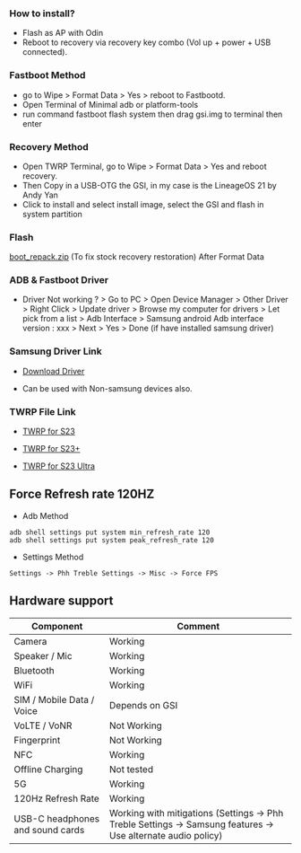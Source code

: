 ### How to install?
* Flash as AP with Odin
* Reboot to recovery via recovery key combo (Vol up + power + USB connected).

### Fastboot Method
* go to Wipe > Format Data > Yes > reboot to Fastbootd.
* Open Terminal of Minimal adb or platform-tools
* run command fastboot flash system then drag gsi.img to terminal then enter

### Recovery Method
* Open TWRP Terminal, go to Wipe > Format Data > Yes and reboot recovery.
* Then Copy in a USB-OTG the GSI, in my case is the LineageOS 21 by Andy Yan 
* Click to install and select install image, select the GSI and flash in system partition

### Flash 
[boot_repack.zip](https://xdaforums.com/attachments/boot_repack-zip.5848071/?hash=2d10d9951d7d44c38d90d7b7d9d7fda9) (To fix stock recovery restoration) 
After Format Data

### ADB & Fastboot Driver
* Driver Not working ? > Go to PC > Open Device Manager > Other Driver > Right Click > Update driver > Browse my computer for drivers > Let pick from a list > Adb Interface > Samsung android Adb interface version : xxx > Next > Yes > Done (if have installed samsung driver)

### Samsung Driver Link

- [Download Driver](https://developer.samsung.com/sdp/file/de97d0ea-da03-46a4-b35d-346d37a878e0)
* Can be used with Non-samsung devices also.

### TWRP File Link

- [TWRP for S23](https://github.com/Chiharu007/treble_galaxy_s23_series/releases/download/twrp_s23_snap_series/twrp-3.7.0_12-2_afaneh92-dm1q-patched.img.tar)

- [TWRP for S23+](https://github.com/Chiharu007/treble_galaxy_s23_series/releases/download/twrp_s23_snap_series/twrp-3.7.0_12-2_afaneh92-dm2q-patched.img.tar)

- [TWRP for S23 Ultra](https://github.com/Chiharu007/treble_galaxy_s23_series/releases/download/twrp_s23_snap_series/twrp-3.7.0_12-2_afaneh92-dm3q-patched.img.tar)

## Force Refresh rate 120HZ
* Adb Method
```
adb shell settings put system min_refresh_rate 120
adb shell settings put system peak_refresh_rate 120
```

* Settings Method
```
Settings -> Phh Treble Settings -> Misc -> Force FPS
```

## Hardware support

| Component                        |      Comment                                                                                                 |
|----------------------------------|--------------------------------------------------------------------------------------------------------------|
| Camera                           | Working                                                                                                      |
| Speaker / Mic                    | Working                                                                                                      |
| Bluetooth                        | Working                                                                                                      |
| WiFi                             | Working                                                                                                      |
| SIM / Mobile Data / Voice        | Depends on GSI                                                                                               |
| VoLTE / VoNR                     | Not Working                                                                                                  |
| Fingerprint                      | Not Working                                                                                                  |
| NFC                              | Working                                                                                                      |
| Offline Charging                 | Not tested                                                                                                   |
| 5G                               | Working                                                                                     |
| 120Hz Refresh Rate               | Working                                                                                                      |
| USB-C headphones and sound cards | Working with mitigations (Settings -> Phh Treble Settings -> Samsung features -> Use alternate audio policy) |
